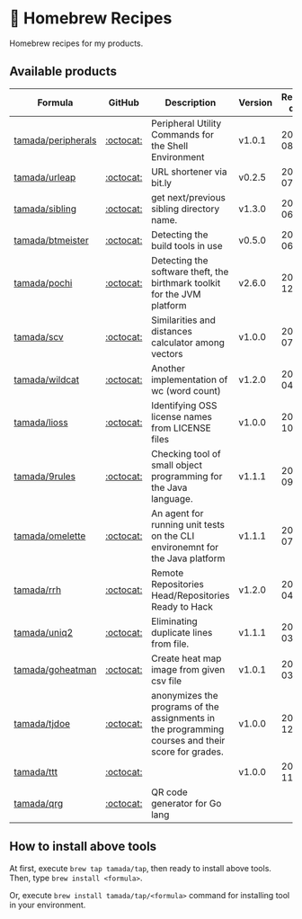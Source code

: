 # :beer: Homebrew Recipes

Homebrew recipes for my products.

## Available products

| Formula | GitHub | Description | Version | Release date |
|---------|--------|-------------|---------|--------------|
|[tamada/peripherals](https://tamada.github.io/peripherals/)| [:octocat:](https://github.com/tamada/peripherals) | Peripheral Utility Commands for the Shell Environment |v1.0.1 | 2023-08-05 |
|[tamada/urleap](https://tamada.github.io/urleap/)| [:octocat:](https://github.com/tamada/urleap) | URL shortener via bit.ly |v0.2.5 | 2023-07-15 |
|[tamada/sibling](https://tamada.github.io/sibling/)| [:octocat:](https://github.com/tamada/sibling) | get next/previous sibling directory name. |v1.3.0 | 2023-06-22 |
|[tamada/btmeister](https://tamada.github.io/btmeister/)| [:octocat:](https://github.com/tamada/btmeister) | Detecting the build tools in use |v0.5.0 | 2022-06-20 |
|[tamada/pochi](https://tamada.github.io/pochi/)| [:octocat:](https://github.com/tamada/pochi) | Detecting the software theft, the birthmark toolkit for the JVM platform |v2.6.0 | 2021-12-13 |
|[tamada/scv](https://tamada.github.io/scv/)| [:octocat:](https://github.com/tamada/scv) | Similarities and distances calculator among vectors |v1.0.0 | 2021-07-12 |
|[tamada/wildcat](https://tamada.github.io/wildcat/)| [:octocat:](https://github.com/tamada/wildcat) | Another implementation of wc (word count) |v1.2.0 | 2021-04-28 |
|[tamada/lioss](https://tamada.github.io/lioss/)| [:octocat:](https://github.com/tamada/lioss) | Identifying OSS license names from LICENSE files |v1.0.0 | 2020-10-31 |
|[tamada/9rules](https://tamada.github.io/9rules/)| [:octocat:](https://github.com/tamada/9rules) | Checking tool of small object programming for the Java language. |v1.1.1 | 2020-09-23 |
|[tamada/omelette](https://tamada.github.io/omelette/)| [:octocat:](https://github.com/tamada/omelette) | An agent for running unit tests on the CLI environemnt for the Java platform |v1.1.1 | 2020-07-17 |
|[tamada/rrh](https://tamada.github.io/rrh/)| [:octocat:](https://github.com/tamada/rrh) | Remote Repositories Head/Repositories Ready to Hack |v1.2.0 | 2020-04-24 |
|[tamada/uniq2](https://tamada.github.io/uniq2/)| [:octocat:](https://github.com/tamada/uniq2) | Eliminating duplicate lines from file. |v1.1.1 | 2020-03-11 |
|[tamada/goheatman](https://tamada.github.io/goheatman/)| [:octocat:](https://github.com/tamada/goheatman) | Create heat map image from given csv file |v1.0.1 | 2020-03-08 |
|[tamada/tjdoe](https://tamada.github.io/tjdoe/)| [:octocat:](https://github.com/tamada/tjdoe) | anonymizes the programs of the assignments in the programming courses and their score for grades. |v1.0.0 | 2019-12-26 |
|[tamada/ttt](https://tamada.github.io/ttt/)| [:octocat:](https://github.com/tamada/ttt) |  |v1.0.0 | 2019-11-06 |
|[tamada/qrg](https://tamada.github.io/qrg/)| [:octocat:](https://github.com/tamada/qrg) | QR code generator for Go lang || |


## How to install above tools

At first, execute `brew tap tamada/tap`, then ready to install above tools.
Then, type `brew install <formula>`.

Or, execute `brew install tamada/tap/<formula>` command for installing tool in your environment.
